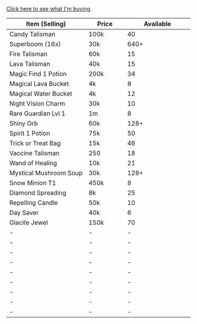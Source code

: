 [Click here to see what I'm buying](./buying.html).
<table class="jw-table jw-table--header jw-table--striped" width="100%">
            <thead>
            <tr>
                                    <th width="43%">Item (Selling) </th>
                                    <th width="21%">Price </th>
                                    <th width="36%">Available </th>
                            </tr>
        </thead>
        <tbody>
                    <tr>
                                    <td width="43%"> Candy Talisman </td> 
                                    <td width="21%"> 100k  </td>
                                    <td width="36%"> 40  </td>
                            </tr>
<tr>
                                    <td width="43%"> Superboom (16x) </td> 
                                    <td width="21%"> 30k  </td>
                                    <td width="36%"> 640+  </td>
                            </tr><tr>
                                    <td width="43%"> Fire Talisman </td> 
                                    <td width="21%"> 60k  </td>
                                    <td width="36%"> 15  </td>
                            </tr><tr>
                                    <td width="43%"> Lava Talisman </td> 
                                    <td width="21%"> 40k  </td>
                                    <td width="36%"> 15  </td>
                            </tr><tr>
                                    <td width="43%"> Magic Find 1 Potion </td> 
                                    <td width="21%"> 200k  </td>
                                    <td width="36%"> 34  </td>
                            </tr><tr>
                                    <td width="43%"> Magical Lava Bucket </td> 
                                    <td width="21%"> 4k  </td>
                                    <td width="36%"> 8  </td>
                            </tr><tr>
                                    <td width="43%"> Magical Water Bucket </td> 
                                    <td width="21%"> 4k  </td>
                                    <td width="36%"> 12  </td>
                            </tr><tr>
                                    <td width="43%"> Night Vision Charm </td> 
                                    <td width="21%"> 30k  </td>
                                    <td width="36%"> 10  </td>
                            </tr><tr>
                                    <td width="43%"> Rare Guardian Lvl 1 </td> 
                                    <td width="21%"> 1m  </td>
                                    <td width="36%"> 8  </td>
                            </tr><tr>
                                    <td width="43%"> Shiny Orb </td> 
                                    <td width="21%"> 60k  </td>
                                    <td width="36%"> 128+  </td>
                            </tr><tr>
                                    <td width="43%"> Spirit 1 Potion </td> 
                                    <td width="21%"> 75k  </td>
                                    <td width="36%"> 50  </td>
                            </tr><tr>
                                    <td width="43%"> Trick or Treat Bag </td> 
                                    <td width="21%"> 15k  </td>
                                    <td width="36%"> 46  </td>
                            </tr><tr>
                                    <td width="43%"> Vaccine Talisman </td> 
                                    <td width="21%"> 250  </td>
                                    <td width="36%"> 18  </td>
                            </tr><tr>
                                    <td width="43%"> Wand of Healing </td> 
                                    <td width="21%"> 10k  </td>
                                    <td width="36%"> 21  </td>
                            </tr><tr>
                                    <td width="43%"> Mystical Mushroom Soup </td> 
                                    <td width="21%"> 30k  </td>
                                    <td width="36%"> 128+  </td>
                            </tr><tr>
                                    <td width="43%"> Snow Minion T1 </td> 
                                    <td width="21%"> 450k  </td>
                                    <td width="36%"> 8  </td>
                            </tr><tr>
                                    <td width="43%"> Diamond Spreading </td> 
                                    <td width="21%"> 8k  </td>
                                    <td width="36%"> 25  </td>
                            </tr><tr>
                                    <td width="43%"> Repelling Candle </td> 
                                    <td width="21%"> 50k  </td>
                                    <td width="36%"> 10  </td>
                            </tr><tr>
                                    <td width="43%"> Day Saver </td> 
                                    <td width="21%"> 40k  </td>
                                    <td width="36%"> 6  </td>
                            </tr><tr>
                                    <td width="43%"> Glacite Jewel </td> 
                                    <td width="21%"> 150k  </td>
                                    <td width="36%"> 70  </td>
                            </tr><tr>
                                    <td width="43%"> - </td> 
                                    <td width="21%"> -  </td>
                                    <td width="36%"> -  </td>
                            </tr><tr>
                                    <td width="43%"> - </td> 
                                    <td width="21%"> -  </td>
                                    <td width="36%"> -  </td>
                            </tr><tr>
                                    <td width="43%"> - </td> 
                                    <td width="21%"> -  </td>
                                    <td width="36%"> -  </td>
                            </tr><tr>
                                    <td width="43%"> - </td> 
                                    <td width="21%"> -  </td>
                                    <td width="36%"> -  </td>
                            </tr><tr>
                                    <td width="43%"> - </td> 
                                    <td width="21%"> -  </td>
                                    <td width="36%"> -  </td>
                            </tr><tr>
                                    <td width="43%"> - </td> 
                                    <td width="21%"> -  </td>
                                    <td width="36%"> -  </td>
                            </tr><tr>
                                    <td width="43%"> - </td> 
                                    <td width="21%"> -  </td>
                                    <td width="36%"> -  </td>
                            </tr><tr>
                                    <td width="43%"> - </td> 
                                    <td width="21%"> -  </td>
                                    <td width="36%"> -  </td>
                            </tr><tr>
                                    <td width="43%"> - </td> 
                                    <td width="21%"> -  </td>
                                    <td width="36%"> -  </td>
                            </tr>
            </tbody>
</table>
